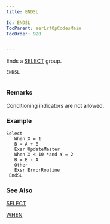 ```yaml
---
title: ENDSL

Id: ENDSL
TocParent: aerLrfOpCodesMain
TocOrder: 920


---
```


Ends a [SELECT](SELECT.html) group.

```
ENDSL 
        
```

### Remarks
Conditioning indicators are not allowed. 

### Example

```
Select
   When X = 1
   B = A + B
   Exsr UpdateMaster
   When X < 10 *and Y = 2
   B = B - A
   Other
   Exsr ErrorRoutine
 EndSL 
```

### See Also
[SELECT](SELECT.html)

[WHEN](WHEN.html) 

